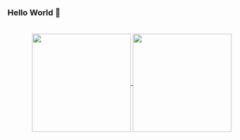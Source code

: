 ### Hello World 👋
<br/>

<!-- 
title_color=70a5fd&text_color=38bdae&icon_color=bf91f3&border_color=e4e2e2&bg_color=00000000&border_radius=20
-->

<center>
<div align="center">
<a href="#">
  <img align="center" height="200rem" src="https://github-readme-stats.vercel.app/api?username=danecwalker&count_private=true&include_all_commits=true&custom_title=My%20Stats%20%F0%9F%9A%80&show_icons=true&title_color=82AAFF&text_color=FFFFFF&icon_color=82AAFF&border_color=30363d&bg_color=00000000&border_radius=6" />
</a>
<a href="#">
  <img align="center" height="200rem" src="https://github-readme-stats.vercel.app/api/top-langs/?username=danecwalker&hide=swift,css,pug,typescript&langs_count=3&custom_title=My%20Top%203%20%E2%9D%A4%EF%B8%8F&title_color=82AAFF&text_color=FFFFFF&icon_color=82AAFF&border_color=30363d&bg_color=00000000&border_radius=6" />
</a>
</div>
</center>
